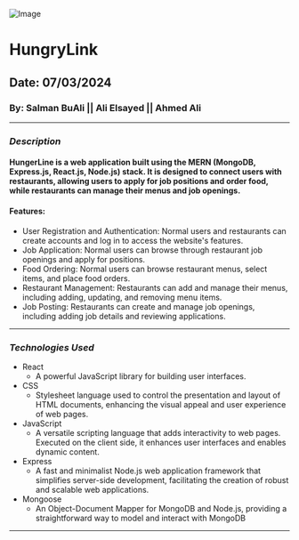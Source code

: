 ![Image](https://i.ibb.co/Hr4kh79/HUNGy-Link.jpg)

# HungryLink

## Date: 07/03/2024

### By: Salman BuAli || Ali Elsayed || Ahmed Ali

---

### **_Description_**

#### HungerLine is a web application built using the MERN (MongoDB, Express.js, React.js, Node.js) stack. It is designed to connect users with restaurants, allowing users to apply for job positions and order food, while restaurants can manage their menus and job openings.

#### Features:

- User Registration and Authentication: Normal users and restaurants can create accounts and log in to access the website's features.
- Job Application: Normal users can browse through restaurant job openings and apply for positions.
- Food Ordering: Normal users can browse restaurant menus, select items, and place food orders.
- Restaurant Management: Restaurants can add and manage their menus, including adding, updating, and removing menu items.
- Job Posting: Restaurants can create and manage job openings, including adding job details and reviewing applications.

---

### **_Technologies Used_**
- React
  - A powerful JavaScript library for building user interfaces.
- CSS
  - Stylesheet language used to control the presentation and layout of HTML documents, enhancing the visual appeal and user experience of web pages.
- JavaScript
  - A versatile scripting language that adds interactivity to web pages. Executed on the client side, it enhances user interfaces and enables dynamic content.
- Express
  - A fast and minimalist Node.js web application framework that simplifies server-side development, facilitating the creation of robust and scalable web applications.
- Mongoose
  - An Object-Document Mapper for MongoDB and Node.js, providing a straightforward way to model and interact with MongoDB


---